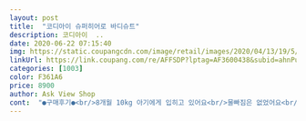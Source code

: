 ```yaml
---
layout: post 
title:  "코디아이 슈퍼히어로 바디슈트" 
description: 코디아이  ..
date: 2020-06-22 07:15:40 
img: https://static.coupangcdn.com/image/retail/images/2020/04/13/19/5/d1107a80-e34c-4465-9dd5-4b279a70d6b3.jpg 
linkUrl: https://link.coupang.com/re/AFFSDP?lptag=AF3600438&subid=ahnPublicAsk&pageKey=1491323710&itemId=2560141589&vendorItemId=70552636040&traceid=V0-113-d291f697818f1f1e 
categories: [1003] 
color: F361A6 
price: 8900 
author: Ask View Shop 
cont:  "●구매후기●<br/>8개월 10kg 아기에게 입히고 있어요<br/>물빠짐은 없었어요<br/>약간 신축성이 있어고<br/>예뻐요<br/>좋아요<br/>크게나온거같아요 색상이 이쁩니다<br/>" 
---
```

